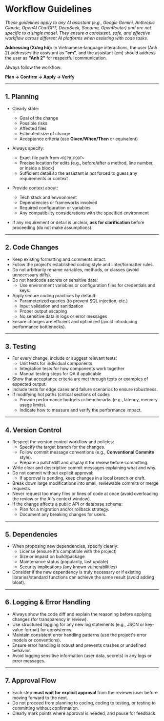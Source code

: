 # Workflow Guidelines

*These guidelines apply to any AI assistant (e.g., Google Gemini, Anthropic Claude, OpenAI ChatGPT, DeepSeek, Sonama, OpenRouter) and are not specific to a single model. They ensure a consistent, safe, and effective workflow across different AI platforms when assisting with code tasks.*

**Addressing (Xưng hô):** In Vietnamese-language interactions, the user (Anh 2) addresses the assistant as **"em"**, and the assistant (em) should address the user as **"Anh 2"** for respectful communication.

Always follow the workflow:

**Plan → Confirm → Apply → Verify**

---

## 1. Planning
- Clearly state:
  - Goal of the change  
  - Possible risks  
  - Affected files  
  - Estimated size of change  
  - Acceptance criteria (use **Given/When/Then** or equivalent)  

- Always specify:
  - Exact file path from `<REPO_ROOT>`  
  - Precise location for edits (e.g., before/after a method, line number, or inside a block)  
  - Sufficient detail so the assistant is not forced to guess any requirements or context  

- Provide context about:
  - Tech stack and environment  
  - Dependencies or frameworks involved  
  - Required configuration or variables  
  - Any compatibility considerations with the specified environment  

- If any requirement or detail is unclear, **ask for clarification** before proceeding (do not make assumptions).

---

## 2. Code Changes
- Keep existing formatting and comments intact.  
- Follow the project’s established coding style and linter/formatter rules.  
- Do not arbitrarily rename variables, methods, or classes (avoid unnecessary diffs).  
- Do not hardcode secrets or sensitive data:  
    - Use environment variables or configuration files for credentials and keys.  
- Apply secure coding practices by default:  
    - Parameterized queries (to prevent SQL injection, etc.)  
    - Input validation and sanitization  
    - Proper output escaping  
    - No sensitive data in logs or error messages  
- Ensure changes are efficient and optimized (avoid introducing performance bottlenecks).

---

## 3. Testing
- For every change, include or suggest relevant tests:  
  - Unit tests for individual components  
  - Integration tests for how components work together  
  - Manual testing steps for QA if applicable  
- Show that acceptance criteria are met through tests or examples of expected output.  
- Include tests for edge cases and failure scenarios to ensure robustness.  
- If modifying hot paths (critical sections of code):  
  - Provide performance budgets or benchmarks (e.g., latency, memory usage limits).  
  - Indicate how to measure and verify the performance impact.

---

## 4. Version Control
- Respect the version control workflow and policies:  
  - Specify the target branch for the changes.  
  - Follow commit message conventions (e.g., **Conventional Commits** style).  
  - Prepare a patch/diff and display it for review before committing.  
- Write clear and descriptive commit messages explaining what and why.  
- Do not commit without explicit approval:  
  - If approval is pending, keep changes in a local branch or draft.  
- Break down large modifications into small, reviewable commits or merge requests.  
- Never request too many files or lines of code at once (avoid overloading the review or the AI's context window).  
- If the change affects a public API or database schema:  
  - Plan for a migration and/or rollback strategy.  
  - Document any breaking changes for users.

---

## 5. Dependencies
- When proposing new dependencies, specify clearly:  
  - License (ensure it's compatible with the project)  
  - Size or impact on build/package  
  - Maintenance status (popularity, last update)  
  - Security implications (any known vulnerabilities)  
- Consider if the new dependency is truly necessary or if existing libraries/standard functions can achieve the same result (avoid adding bloat).

---

## 6. Logging & Error Handling
- Always show the code diff and explain the reasoning before applying changes (for transparency in review).  
- Use structured logging for any new log statements (e.g., JSON or key-value format) for consistency.  
- Maintain consistent error handling patterns (use the project's error models or conventions).  
- Ensure error handling is robust and prevents crashes or undefined behavior.  
- Avoid logging sensitive information (user data, secrets) in any logs or error messages.

---

## 7. Approval Flow
- Each step **must wait for explicit approval** from the reviewer/user before moving forward to the next.  
- Do not proceed from planning to coding, coding to testing, or testing to committing without confirmation.  
- Clearly mark points where approval is needed, and pause for feedback.
